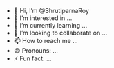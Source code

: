 - 👋 Hi, I’m @ShrutiparnaRoy
- 👀 I’m interested in ...
- 🌱 I’m currently learning ...
- 💞️ I’m looking to collaborate on ...
- 📫 How to reach me ...
- 😄 Pronouns: ...
- ⚡ Fun fact: ...

<!---
ShrutiparnaRoy/ShrutiparnaRoy is a ✨ special ✨ repository because its `README.md` (this file) appears on your GitHub profile.
You can click the Preview link to take a loo

